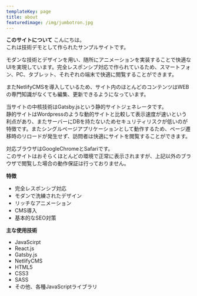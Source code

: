 ```yaml
---
templateKey: page
title: about
featuredimage: /img/jumbotron.jpg
---
```

**このサイトについて**
こんにちは。\
これは技術デモとして作られたサンプルサイトです。

モダンな技術とデザインを用い、随所にアニメーションを実装することで快適なUIを実現しています。完全レスポンシブ対応で作られているため、スマートフォン、PC、タブレット、それぞれの端末で快適に閲覧することができます。

またNetlifyCMSを導入しているため、サイト内のほとんどのコンテンツはWEBの専門知識がなくても編集、更新できるようになっています。

当サイトの中核技術はGatsby.jsという静的サイトジェネレータです。\
静的サイトはWordpressのような動的サイトと比較して表示速度が速いという利点があり、またサーバーにDBを持たないためセキュリティリスクが低いのが特徴です。またシングルページアプリケーションとして動作するため、ページ遷移時のリロードが発生せず、訪問者は快適にサイトを閲覧することができます。

対応ブラウザはGoogleChromeとSafariです。\
このサイトはおそらくほとんどの環境で正常に表示されますが、上記以外のブラウザで閲覧した場合の動作保証は行っておりません。

**特徴**

* 完全レスポンシブ対応
* モダンで洗練されたデザイン
* リッチなアニメーション
* CMS導入
* 基本的なSEO対策

**主な使用技術**

* JavaScirpt
* React.js
* Gatsby.js
* NetlifyCMS
* HTML5
* CSS3
* SASS
* その他、各種JavaScriptライブラリ

